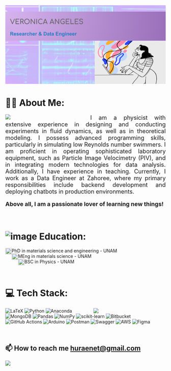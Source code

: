 
<img src="https://github.com/veroangeles/veroangeles/blob/61839f6d83b22c8b8d84520cb42095fc90b640e3/Screenshot%20from%202024-06-12%2020-58-42.png" style="width:100%; height:20%;">
<br>

# 🙇‍♀️ About Me:
<img src="https://i.giphy.com/media/v1.Y2lkPTc5MGI3NjExaGxsanFnczdjd2w1MWR5YWZmaHI2aHAwa3FvZ29tbHpwbnF2N242cSZlcD12MV9pbnRlcm5hbF9naWZfYnlfaWQmY3Q9Zw/KGhpQ5NMoWKQurlHwI/giphy.gif" style="width: 53%;" align="left">
<body>
<div align="justify">
<font size="4">
I am a physicist with extensive experience in designing and conducting experiments in fluid dynamics, as well as in theoretical modeling. I possess advanced programming skills, particularly in simulating low Reynolds number swimmers. I am proficient in operating sophisticated laboratory equipment, such as Particle Image Velocimetry (PIV), and in integrating modern technologies for data analysis. Additionally, I have experience in teaching.
Currently, I work as a Data Engineer at Zahoree, where my primary responsibilities include backend development and deploying chatbots in production environments.
<p><b>Above all, I am a passionate lover of learning new things! </b></p>
</font>
</div>
</body>

<br>

 # ![image](https://github.com/veroangeles/veroangeles/assets/65192822/5a4cd295-6ea8-4c4f-aa78-8141c014f98a) Education:
 <img align="left" width="20" height="20" src="https://github.com/veroangeles/veroangeles/assets/65192822/c9e1f9a3-45f3-4693-a11e-e67666846221"> PhD in materials science and engineering - UNAM
 <br>
 <img align="left" width="20" height="20" src="https://github.com/veroangeles/veroangeles/assets/65192822/8b17c6cd-d2c0-47eb-b9e6-d3367f430c14"> MEng in materials science - UNAM
 <br>
 <img align="left" width="20" height="20" src="https://github.com/veroangeles/veroangeles/assets/65192822/4497415c-853e-4b3c-87fa-939502338bf5"> BSC in Physics - UNAM

<br>

# 💻 Tech Stack:

<img src="https://i.giphy.com/media/v1.Y2lkPTc5MGI3NjExN3Z5cjkyOGViNmd4ZGl1YnJlOWU2NXFxa3cya2hiZnpiZTFrMjQ5MSZlcD12MV9pbnRlcm5hbF9naWZfYnlfaWQmY3Q9Zw/l0HlQCEq4A9H2evVC/giphy.gif" style="width: 45%;" align="right">

![LaTeX](https://img.shields.io/badge/latex-%23008080.svg?style=for-the-badge&logo=latex&logoColor=white) ![Python](https://img.shields.io/badge/python-3670A0?style=for-the-badge&logo=python&logoColor=ffdd54) ![Anaconda](https://img.shields.io/badge/Anaconda-%2344A833.svg?style=for-the-badge&logo=anaconda&logoColor=white) ![MongoDB](https://img.shields.io/badge/MongoDB-%234ea94b.svg?style=for-the-badge&logo=mongodb&logoColor=white) ![Pandas](https://img.shields.io/badge/pandas-%23150458.svg?style=for-the-badge&logo=pandas&logoColor=white) ![NumPy](https://img.shields.io/badge/numpy-%23013243.svg?style=for-the-badge&logo=numpy&logoColor=white) ![scikit-learn](https://img.shields.io/badge/scikit--learn-%23F7931E.svg?style=for-the-badge&logo=scikit-learn&logoColor=white) ![Bitbucket](https://img.shields.io/badge/bitbucket-%230047B3.svg?style=for-the-badge&logo=bitbucket&logoColor=white) ![GitHub Actions](https://img.shields.io/badge/github%20actions-%232671E5.svg?style=for-the-badge&logo=githubactions&logoColor=white) ![Arduino](https://img.shields.io/badge/-Arduino-00979D?style=for-the-badge&logo=Arduino&logoColor=white) ![Postman](https://img.shields.io/badge/Postman-FF6C37?style=for-the-badge&logo=postman&logoColor=white) ![Swagger](https://img.shields.io/badge/-Swagger-%23Clojure?style=for-the-badge&logo=swagger&logoColor=white) ![AWS](https://img.shields.io/badge/AWS-%23FF9900.svg?style=for-the-badge&logo=amazon-aws&logoColor=white) ![Figma](https://img.shields.io/badge/figma-%23F24E1E.svg?style=for-the-badge&logo=figma&logoColor=white)

<br>

📫 How to reach me **huraenet@gmail.com**
---
[![](https://visitcount.itsvg.in/api?id=veroangeles&icon=0&color=0)](https://visitcount.itsvg.in)


